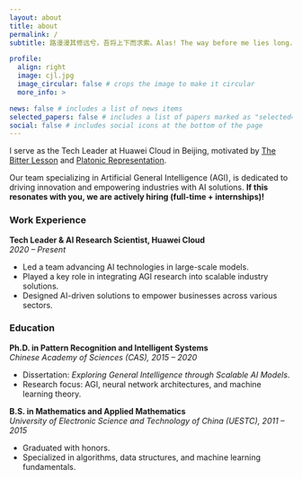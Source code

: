 ```yaml
---
layout: about
title: about
permalink: /
subtitle: 路漫漫其修远兮，吾将上下而求索。Alas! The way before me lies long. Still, I'll seek my dream high and low.

profile:
  align: right
  image: cjl.jpg
  image_circular: false # crops the image to make it circular
  more_info: >

news: false # includes a list of news items
selected_papers: false # includes a list of papers marked as "selected={true}"
social: false # includes social icons at the bottom of the page
---
```

I serve as the Tech Leader at Huawei Cloud in Beijing, motivated by [The Bitter Lesson](https://www.cs.utexas.edu/~eunsol/courses/data/bitter_lesson.pdf) and [Platonic Representation](https://arxiv.org/abs/2405.07987).

Our team specializing in Artificial General Intelligence (AGI), is dedicated to driving innovation and empowering industries with AI solutions. **If this resonates with you, we are actively hiring (full-time + internships)!**

### Work Experience

**Tech Leader & AI Research Scientist, Huawei Cloud**  
*2020 – Present*

- Led a team advancing AI technologies in large-scale models.
- Played a key role in integrating AGI research into scalable industry solutions.
- Designed AI-driven solutions to empower businesses across various sectors.

### Education

**Ph.D. in Pattern Recognition and Intelligent Systems**  
*Chinese Academy of Sciences (CAS), 2015 – 2020*

- Dissertation: *Exploring General Intelligence through Scalable AI Models*.
- Research focus: AGI, neural network architectures, and machine learning theory.

**B.S. in Mathematics and Applied Mathematics**  
*University of Electronic Science and Technology of China (UESTC), 2011 – 2015*

- Graduated with honors.
- Specialized in algorithms, data structures, and machine learning fundamentals.
